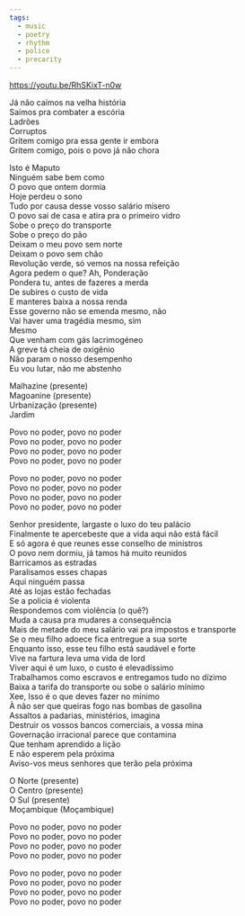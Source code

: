 ```yaml
---
tags:
  - music
  - poetry
  - rhythm
  - police
  - precarity
---
```

https://youtu.be/RhSKixT-n0w

Já não caímos na velha história  
Saímos pra combater a escória  
Ladrões  
Corruptos  
Gritem comigo pra essa gente ir embora  
Gritem comigo, pois o povo já não chora

Isto é Maputo  
Ninguém sabe bem como  
O povo que ontem dormia  
Hoje perdeu o sono  
Tudo por causa desse vosso salário mísero  
O povo sai de casa e atira pra o primeiro vidro  
Sobe o preço do transporte  
Sobe o preço do pão  
Deixam o meu povo sem norte  
Deixam o povo sem chão  
Revolução verde, só vemos na nossa refeição  
Agora pedem o que? Ah, Ponderação  
Pondera tu, antes de fazeres a merda  
De subires o custo de vida  
E manteres baixa a nossa renda  
Esse governo não se emenda mesmo, não  
Vai haver uma tragédia mesmo, sim  
Mesmo  
Que venham com gás lacrimogéneo  
A greve tá cheia de oxigênio  
Não param o nosso desempenho  
Eu vou lutar, não me abstenho

Malhazine (presente)  
Magoanine (presente)  
Urbanização (presente)  
Jardim

Povo no poder, povo no poder  
Povo no poder, povo no poder  
Povo no poder, povo no poder  
Povo no poder, povo no poder

Povo no poder, povo no poder  
Povo no poder, povo no poder  
Povo no poder, povo no poder  
Povo no poder, povo no poder

Senhor presidente, largaste o luxo do teu palácio  
Finalmente te apercebeste que a vida aqui não está fácil  
E só agora é que reunes esse conselho de ministros  
O povo nem dormiu, já tamos há muito reunidos  
Barricamos as estradas  
Paralisamos esses chapas  
Aqui ninguém passa  
Até as lojas estão fechadas  
Se a policia é violenta  
Respondemos com violência (o quê?)  
Muda a causa pra mudares a consequência  
Mais de metade do meu salário vai pra impostos e transporte  
Se o meu filho adoece fica entregue a sua sorte  
Enquanto isso, esse teu filho está saudável e forte  
Vive na fartura leva uma vida de lord  
Viver aqui é um luxo, o custo é elevadíssimo  
Trabalhamos como escravos e entregamos tudo no dízimo  
Baixa a tarifa do transporte ou sobe o salário mínimo  
Xee, Isso é o que deves fazer no mínimo  
À não ser que queiras fogo nas bombas de gasolina  
Assaltos a padarias, ministérios, imagina  
Destruir os vossos bancos comerciais, a vossa mina  
Governação irracional parece que contamina  
Que tenham aprendido a lição  
E não esperem pela próxima  
Aviso-vos meus senhores que terão pela próxima

O Norte (presente)  
O Centro (presente)  
O Sul (presente)  
Moçambique (Moçambique)

Povo no poder, povo no poder  
Povo no poder, povo no poder  
Povo no poder, povo no poder  
Povo no poder, povo no poder

Povo no poder, povo no poder  
Povo no poder, povo no poder  
Povo no poder, povo no poder  
Povo no poder, povo no poder